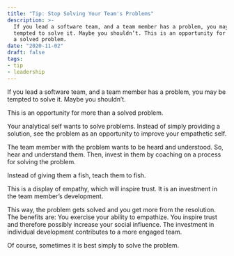 ```yaml
---
title: "Tip: Stop Solving Your Team's Problems"
description: >-
  If you lead a software team, and a team member has a problem, you may be
  tempted to solve it. Maybe you shouldn’t. This is an opportunity for more than
  a solved problem.
date: "2020-11-02"
draft: false
tags:
- tip
- leadership
---
```



If you lead a software team, and a team member has a problem, you may be
tempted to solve it. Maybe you shouldn’t.

This is an opportunity for more than a solved problem.

<!--more-->

Your analytical self wants to solve problems. Instead of simply providing a
solution, see the problem as an opportunity to improve your empathetic self.

The team member with the problem wants to be heard and understood. So, hear and
understand them. Then, invest in them by coaching on a process for solving the
problem.

Instead of giving them a fish, teach them to fish.

This is a display of empathy, which will inspire trust. It is an investment in
the team member’s development.

This way, the problem gets solved and you get more from the resolution. The
benefits are: You exercise your ability to empathize.  You inspire trust and
therefore possibly increase your social influence.  The investment in
individual development contributes to a more engaged team.

Of course, sometimes it is best simply to solve the problem.
